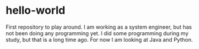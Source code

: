 # hello-world
First repository to play around. 
I am working as a system engineer, but has not been doing any programming yet. 
I did some programming during my study, but that is a long time ago.
For now I am looking at Java and Python.

